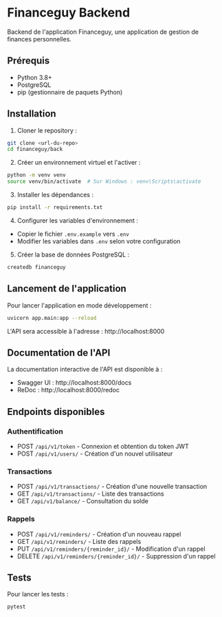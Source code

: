 # Financeguy Backend

Backend de l'application Financeguy, une application de gestion de finances personnelles.

## Prérequis

- Python 3.8+
- PostgreSQL
- pip (gestionnaire de paquets Python)

## Installation

1. Cloner le repository :
```bash
git clone <url-du-repo>
cd financeguy/back
```

2. Créer un environnement virtuel et l'activer :
```bash
python -m venv venv
source venv/bin/activate  # Sur Windows : venv\Scripts\activate
```

3. Installer les dépendances :
```bash
pip install -r requirements.txt
```

4. Configurer les variables d'environnement :
- Copier le fichier `.env.example` vers `.env`
- Modifier les variables dans `.env` selon votre configuration

5. Créer la base de données PostgreSQL :
```bash
createdb financeguy
```

## Lancement de l'application

Pour lancer l'application en mode développement :
```bash
uvicorn app.main:app --reload
```

L'API sera accessible à l'adresse : http://localhost:8000

## Documentation de l'API

La documentation interactive de l'API est disponible à :
- Swagger UI : http://localhost:8000/docs
- ReDoc : http://localhost:8000/redoc

## Endpoints disponibles

### Authentification
- POST `/api/v1/token` - Connexion et obtention du token JWT
- POST `/api/v1/users/` - Création d'un nouvel utilisateur

### Transactions
- POST `/api/v1/transactions/` - Création d'une nouvelle transaction
- GET `/api/v1/transactions/` - Liste des transactions
- GET `/api/v1/balance/` - Consultation du solde

### Rappels
- POST `/api/v1/reminders/` - Création d'un nouveau rappel
- GET `/api/v1/reminders/` - Liste des rappels
- PUT `/api/v1/reminders/{reminder_id}/` - Modification d'un rappel
- DELETE `/api/v1/reminders/{reminder_id}/` - Suppression d'un rappel

## Tests

Pour lancer les tests :
```bash
pytest
``` 